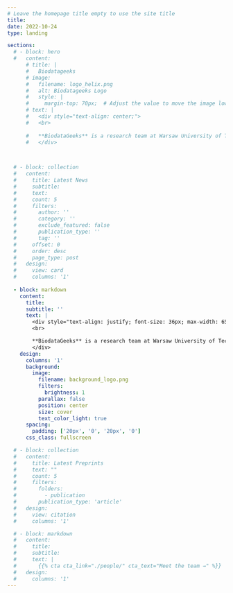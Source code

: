 ```yaml
---
# Leave the homepage title empty to use the site title
title:
date: 2022-10-24
type: landing

sections:
  # - block: hero
  #   content:
      # title: |
      #   Biodatageeks
      # image:
      #   filename: logo_helix.png
      #   alt: Biodatageeks Logo
      #   style: |
      #     margin-top: 70px;  # Adjust the value to move the image lower
      # text: |
      #   <div style="text-align: center;">
      #   <br>
        
      #   **BiodataGeeks** is a research team at Warsaw University of Technology, uniting faculty, PhD students, and students to explore bioinformatics, genomics, and genetic data analysis.
      #   </div>
    


  # - block: collection
  #   content:
  #     title: Latest News
  #     subtitle:
  #     text:
  #     count: 5
  #     filters:
  #       author: ''
  #       category: ''
  #       exclude_featured: false
  #       publication_type: ''
  #       tag: ''
  #     offset: 0
  #     order: desc
  #     page_type: post
  #   design:
  #     view: card
  #     columns: '1'
  
  - block: markdown
    content:
      title:
      subtitle: ''
      text: |
        <div style="text-align: justify; font-size: 36px; max-width: 65%; margin-left: auto; margin-right: -10%; padding-top: 330px;">
        <br>

        **BiodataGeeks** is a research team at Warsaw University of Technology, uniting faculty, PhD students, and students to explore bioinformatics, genomics, and genetic data analysis.
        </div>
    design:
      columns: '1'
      background:
        image: 
          filename: background_logo.png
          filters:
            brightness: 1
          parallax: false
          position: center
          size: cover
          text_color_light: true
      spacing:
        padding: ['20px', '0', '20px', '0']
      css_class: fullscreen

  # - block: collection
  #   content:
  #     title: Latest Preprints
  #     text: ""
  #     count: 5
  #     filters:
  #       folders:
  #         - publication
  #       publication_type: 'article'
  #   design:
  #     view: citation
  #     columns: '1'

  # - block: markdown
  #   content:
  #     title:
  #     subtitle:
  #     text: |
  #       {{% cta cta_link="./people/" cta_text="Meet the team →" %}}
  #   design:
  #     columns: '1'
---
```

